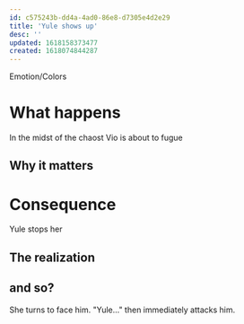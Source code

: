 ```yaml
---
id: c575243b-dd4a-4ad0-86e8-d7305e4d2e29
title: 'Yule shows up'
desc: ''
updated: 1618158373477
created: 1618074844287
---
```

Emotion/Colors
>

# What happens
In the midst of the chaost Vio is about to fugue

##  Why it matters


# Consequence
Yule stops her

## The realization

## and so?
She turns to face him. "Yule..." then immediately attacks him.
